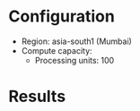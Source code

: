 # Configuration
- Region: asia-south1 (Mumbai)
- Compute capacity:
    - Processing units: 100

# Results
```
```
